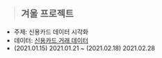 > ## 겨울 프로젝트

- 주제: 신용카드 데이터 시각화
- 데이터: [신용카드 거래 데이터](https://dacon.io/competitions/official/42473/data/)
- (2021.01.15) 2021.01.21 ~ (2021.02.18) 2021.02.28
